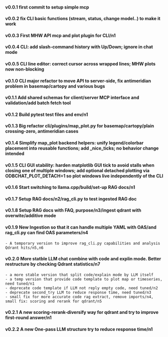 #### v0.0.1 first commit to setup simple mcp
#### v0.0.2 fix CLI basic functions (stream, status, change model..) to make it work
#### v0.0.3 First MHW API mcp and plot plugin for CLI/n1
#### v0.0.4 CLI: add slash-command history with Up/Down; ignore in chat mode
#### v0.0.5 CLI line editor: correct cursor across wrapped lines; MHW plots now non-blocking
#### v0.1.0 CLI major refactor to move API to server-side, fix antimeridian problem in basemap/cartopy and various bugs
#### v0.1.1 Add shared schemas for client/server MCP interface and validation/add batch fetch tool
#### v0.1.2 Build pytest test files and env/n1
#### v0.1.3 Big refactor cli/plugins/map_plot.py for basemap/cartopy/plain crossing-zero, antimeridian cases
#### v0.1.4 Simplify map_plot backend helpers: unify legend/colorbar placement into reusable functions; add _nice_ticks; no behavior change intended
#### v0.1.5 CLI GUI stability: harden matplotlib GUI tick to avoid stalls when closing one of multiple windows; add optional detached plotting via ODBCHAT_PLOT_DETACH=1 so plot windows live independently of the CLI
#### v0.1.6 Start switching to llama.cpp/build/set-up RAG docs/n1
#### v0.1.7 Setup RAG docs/n2/rag_cli.py to test ingested RAG doc
#### v0.1.8 Setup RAG docs with FAQ, purpose/n3/ingest qdrant with overwite/additive mode
#### v0.1.9 New Ingestion so that it can handle multiple YAML with OAS/and rag_cli.py can find OAS parameters/n4
    - A temporary version to improve rag_cli.py capabilities and analysis Qdrant hits/n5,n6
#### v0.2.0 More statble LLM chat combine with code and explin mode. Better restructure by checking Qdrant statistics/n7
    - a more stable version that split code/explain mode by LLM itself 
    - a temp version that provide code template to plot map or timeseries, need tuned/n1
    - deprecate code template if LLM not reply empty code, need tuned/n2
    - deprecate second_try LLM to reduce response time, need tuned/n3
	- small fix for more accurate code rag extract, remove imports/n4, small fix: scoring and rerank for qdrant/n5
#### v0.2.1 A new scoring-rerank-diversify way for qdrant and try to improve first-round answer/n1
#### v0.2.2 A new One-pass LLM structure try to reduce response time/n1
